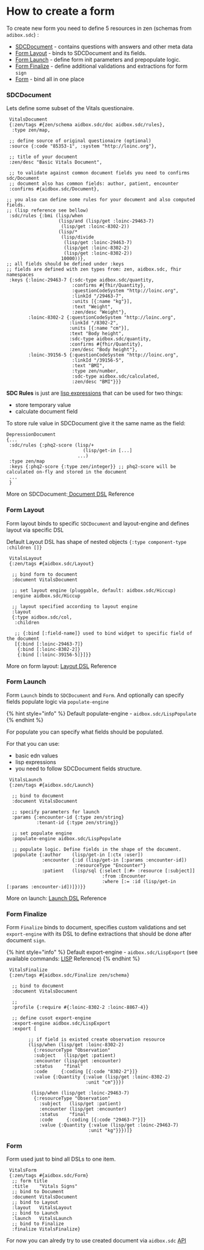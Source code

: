 # How to create a form

To create new form you need to define 5 resources in zen (schemas from `adibox.sdc`) :

* [SDCDocument](how-to-create-a-form.md#sdcdocument) - contains questions with answers and other meta data
* [Form Layout](how-to-create-a-form.md#form-layout) - binds to SDCDocument and its fields.
* [Form Launch](how-to-create-a-form.md#form-launch) - define form init parameters and prepopulate logic.
* [Form Finalize](how-to-create-a-form.md#form-finalize) - define additional validations and extractions for form `sign`
* [Form](how-to-create-a-form.md#form) - bind all in one place

### SDCDocument

Lets define some subset of the Vitals questionaire.

```
 VitalsDocument
 {:zen/tags #{zen/schema aidbox.sdc/doc aidbox.sdc/rules},
  :type zen/map,

 ;; define source of original questionaire (optional)
 :source {:code "85353-1", :system "http://loinc.org"},

 ;; title of your document
 :zen/desc "Basic Vitals Document",

 ;; to validate against common document fields you need to confirms sdc/Document
 ;; document also has common fields: author, patient, encounter
 :confirms #{aidbox.sdc/Document},

;; you also can define some rules for your document and also computed fields.
;; (lisp reference see bellow)
 :sdc/rules {:bmi (lisp/when
                   (lisp/and (lisp/get :loinc-29463-7)
                    (lisp/get :loinc-8302-2))
                   (lisp/*
                    (lisp/divide
                     (lisp/get :loinc-29463-7)
                     (lisp/get :loinc-8302-2)
                     (lisp/get :loinc-8302-2))
                    10000))},
;; all fields should be defined under :keys
;; fields are defined with zen types from: zen, aidbox.sdc, fhir namespaces
 :keys {:loinc-29463-7 {:sdc-type aidbox.sdc/quantity,
                        :confirms #{fhir/Quantity},
                        :questionCodeSystem "http://loinc.org",
                        :linkId "/29463-7",
                        :units [{:name "kg"}],
                        :text "Weight",
                        :zen/desc "Weight"},
        :loinc-8302-2 {:questionCodeSystem "http://loinc.org",
                       :linkId "/8302-2",
                       :units [{:name "cm"}],
                       :text "Body height",
                       :sdc-type aidbox.sdc/quantity,
                       :confirms #{fhir/Quantity},
                       :zen/desc "Body height"},
        :loinc-39156-5 {:questionCodeSystem "http://loinc.org",
                        :linkId "/39156-5",
                        :text "BMI",
                        :type zen/number,
                        :sdc-type aidbox.sdc/calculated,
                        :zen/desc "BMI"}}}
```

**SDC Rules** is just are [lisp expressions](https://github.com/getheal/zen-sdc/blob/main/docs/lisp.md) that can be used for two things:

* store temporary value
* calculate document field

To store rule value in SDCDocument give it the same name as the field:

```
DepressionDocument
{...
 :sdc/rules {:phq2-score (lisp/+
                            (lisp/get-in [...]
                          ...)
 :type zen/map
 :keys {:phq2-score {:type zen/integer}} ;; phq2-score will be calculated on-fly and stored in the document
 ...
 }
```

More on SDCDocument:[ Document DSL](../../reference/aidbox-forms/document-dsl.md) Reference

### Form Layout

Form layout binds to specific `SDCDocument` and layout-engine and defines layout via specific DSL

Default Layout DSL has shape of nested objects `{:type component-type :children []}`

```
 VitalsLayout
 {:zen/tags #{aidbox.sdc/Layout}

  ;; bind form to document
  :document VitalsDocument

  ;; set layout engine (pluggable, default: aidbox.sdc/Hiccup)
  :engine aidbox.sdc/Hiccup

  ;; layout specified according to layout engine
  :layout
  {:type aidbox.sdc/col,
   :children

   ;; {:bind [:field-name]} used to bind widget to specific field of the document
   [{:bind [:loinc-29463-7]}
    {:bind [:loinc-8302-2]}
    {:bind [:loinc-39156-5]}]}}
```

More on form layout: [Layout DSL](../../reference/aidbox-forms/layout-dsl.md) Reference

### Form Launch

Form `Launch` binds to `SDCDocument` and `Form`. And optionally can specify fields populate logic via `populate-engine`

{% hint style="info" %}
Default populate-engine - `aidbox.sdc/LispPopulate`
{% endhint %}

For populate you can specify what fields should be populated.

For that you can use:

* basic edn values
* lisp expressions
* you need to follow SDCDocument fields structure.

```
 VitalsLaunch
 {:zen/tags #{aidbox.sdc/Launch}

  ;; bind to document
  :document VitalsDocument

  ;; specify parameters for launch
  :params {:encounter-id {:type zen/string}
           :tenant-id {:type zen/string}}

  ;; set populate engine
  :populate-engine aidbox.sdc/LispPopulate

  ;; populate logic. Define fields in the shape of the document.
  :populate {:author    (lisp/get-in [:ctx :user])
             :encounter {:id (lisp/get-in [:params :encounter-id])
                         :resourceType "Encounter"}
             :patient   (lisp/sql {:select [:#> :resource [:subject]]
                                   :from :Encounter
                                   :where [:= :id (lisp/get-in [:params :encounter-id])]})}}
```

More on launch: [Launch DSL](../../reference/aidbox-forms/launch-dsl.md) Reference

### Form Finalize

Form `Finalize` binds to document, specifies custom validations and set `export-engine` with its DSL to define extractions that should be done after document `sign`.

{% hint style="info" %}
Default export-engine - `aidbox.sdc/LispExport` (see available commands: [LISP](../../reference/aidbox-forms/lisp.md) Reference)
{% endhint %}

```
 VitalsFinalize
 {:zen/tags #{aidbox.sdc/Finalize zen/schema}

  ;; bind to document
  :document VitalsDocument

  ;;
  :profile {:require #{:loinc-8302-2 :loinc-8867-4}}

  ;; define cusot export-engine
  :export-engine aidbox.sdc/LispExport
  :export [

        ;; if field is existed create observation resource
        (lisp/when (lisp/get :loinc-8302-2)
          {:resourceType "Observation"
          :subject   (lisp/get :patient)
          :encounter (lisp/get :encounter)
          :status    "final"
          :code     {:coding [{:code "8302-2"}]}
          :value {:Quantity {:value (lisp/get :loinc-8302-2)
                             :unit "cm"}}})

         (lisp/when (lisp/get :loinc-29463-7)
          {:resourceType "Observation"
            :subject   (lisp/get :patient)
            :encounter (lisp/get :encounter)
            :status    "final"
            :code     {:coding [{:code "29463-7"}]}
            :value {:Quantity {:value (lisp/get :loinc-29463-7)
                              :unit "kg"}}})]}
```

### Form

Form used just to bind all DSLs to one item.

```
 VitalsForm
 {:zen/tags #{aidbox.sdc/Form}
  ;; form title
  :title    "Vitals Signs"
  ;; bind to Document
  :document VitalsDocument
  ;; bind to Layout
  :layout   VitalsLayout
  ;; bind to Launch
  :launch   VitalsLaunch
  ;; bind to Finalize
  :finalize VitalsFinalize}

```

For now you can alredy try to use created document via `aidbox.sdc` [API](../../reference/aidbox-forms/api-reference.md)
